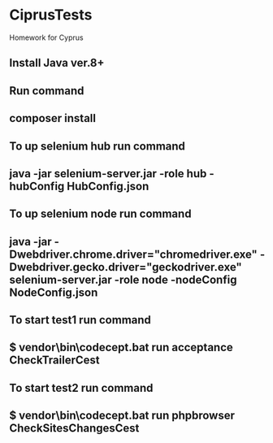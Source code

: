 # CiprusTests
Homework for Cyprus 

## Install Java ver.8+

## Run command 
## composer install

## To up selenium hub run command 
## java -jar selenium-server.jar -role hub -hubConfig HubConfig.json

## To up selenium node run command 
## java -jar -Dwebdriver.chrome.driver="chromedriver.exe" -Dwebdriver.gecko.driver="geckodriver.exe" selenium-server.jar -role node -nodeConfig NodeConfig.json

## To start test1 run command
## $ vendor\bin\codecept.bat run acceptance CheckTrailerCest

## To start test2 run command
## $ vendor\bin\codecept.bat run phpbrowser CheckSitesChangesCest